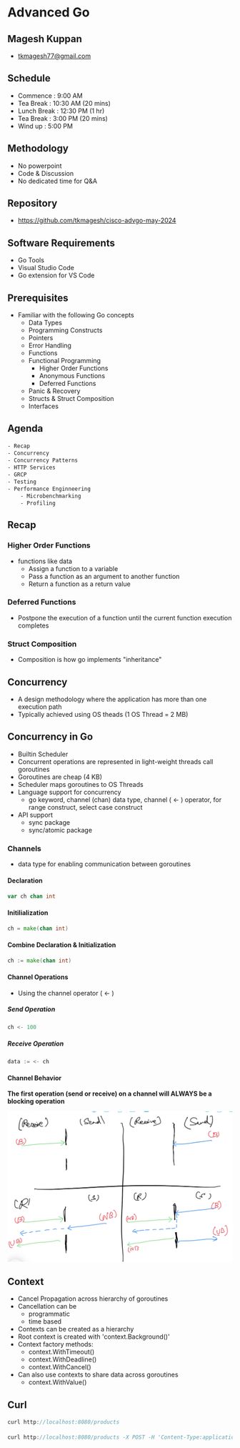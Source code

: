 # Advanced Go

## Magesh Kuppan
- tkmagesh77@gmail.com

## Schedule
- Commence      : 9:00 AM
- Tea Break     : 10:30 AM (20 mins)
- Lunch Break   : 12:30 PM (1 hr)
- Tea Break     : 3:00 PM (20 mins)
- Wind up       : 5:00 PM

## Methodology
- No powerpoint
- Code & Discussion
- No dedicated time for Q&A

## Repository
- https://github.com/tkmagesh/cisco-advgo-may-2024

## Software Requirements
- Go Tools
- Visual Studio Code 
- Go extension for VS Code

## Prerequisites
- Familiar with the following Go concepts
    - Data Types
    - Programming Constructs
    - Pointers
    - Error Handling
    - Functions
    - Functional Programming
        - Higher Order Functions
        - Anonymous Functions
        - Deferred Functions
    - Panic & Recovery
    - Structs & Struct Composition
    - Interfaces

## Agenda
    - Recap
    - Concurrency
    - Concurrency Patterns
    - HTTP Services
    - GRCP
    - Testing
    - Performance Enginneering
        - Microbenchmarking
        - Profiling

## Recap
### Higher Order Functions
- functions like data
    - Assign a function to a variable
    - Pass a function as an argument to another function
    - Return a function as a return value
### Deferred Functions
- Postpone the execution of a function until the current function execution completes
### Struct Composition
- Composition is how go implements "inheritance"

## Concurrency
- A design methodology where the application has more than one execution path
- Typically achieved using OS theads (1 OS Thread = 2 MB)

## Concurrency in Go
- Builtin Scheduler
- Concurrent operations are represented in light-weight threads call goroutines
- Goroutines are cheap (4 KB)
- Scheduler maps goroutines to OS Threads
- Language support for concurrency
    - go keyword, channel (chan) data type, channel ( <- ) operator, for range construct, select case construct
- API support
    - sync package
    - sync/atomic package

### Channels
- data type for enabling communication between goroutines
#### Declaration
```go
var ch chan int
```
#### Initilialization
```go
ch = make(chan int)
```
#### Combine Declaration & Initialization
```go
ch := make(chan int)
```
#### Channel Operations 
- Using the channel operator ( <- )
##### Send Operation
```go
ch <- 100
```
##### Receive Operation
```go
data := <- ch
```
#### Channel Behavior
**The first operation (send or receive) on a channel will ALWAYS be a blocking operation**

![image](./images/channel-operations.png)

## Context
- Cancel Propagation across hierarchy of goroutines
- Cancellation can be
    - programmatic
    - time based
- Contexts can be created as a hierarchy
- Root context is created with 'context.Background()'
- Context factory methods:
    - context.WithTimeout()
    - context.WithDeadline()
    - context.WithCancel()
- Can also use contexts to share data across goroutines
    - context.WithValue()
    
## Curl
```go
curl http://localhost:8080/products

curl http://localhost:8080/products -X POST -H 'Content-Type:application/json' -d '{"name":"Scribble Pad","cost":20,"category":"Stationary"}'
```

